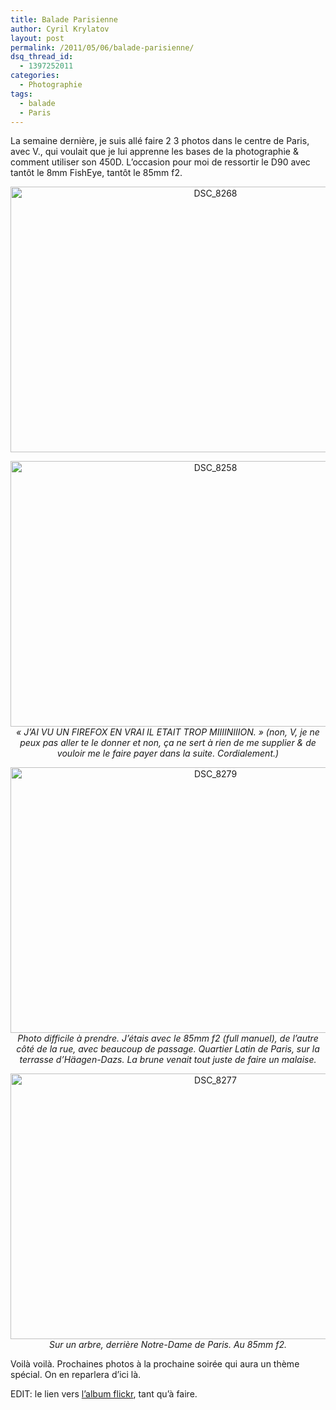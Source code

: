 ```yaml
---
title: Balade Parisienne
author: Cyril Krylatov
layout: post
permalink: /2011/05/06/balade-parisienne/
dsq_thread_id:
  - 1397252011
categories:
  - Photographie
tags:
  - balade
  - Paris
---
```

La semaine dernière, je suis allé faire 2 3 photos dans le centre de Paris, avec V., qui voulait que je lui apprenne les bases de la photographie & comment utiliser son 450D. L&rsquo;occasion pour moi de ressortir le D90 avec tantôt le 8mm FishEye, tantôt le 85mm f2.

<p style="text-align:center;">
  <a href="http://www.flickr.com/photos/dondapo/5693282097/" title="DSC_8268 de Cyril Krylatov, sur Flickr"><img src="http://farm6.static.flickr.com/5150/5693282097_d0ec411776_z.jpg" width="640" height="425" alt="DSC_8268" /></a>
</p>

<!--more-->

<p style="text-align:center;">
  <a href="http://www.flickr.com/photos/dondapo/5693847852/" title="DSC_8258 de Cyril Krylatov, sur Flickr"><img src="http://farm6.static.flickr.com/5263/5693847852_bb18807ee8_z.jpg" width="640" height="425" alt="DSC_8258" /></a><br /><em>&laquo;&nbsp;J&rsquo;AI VU UN FIREFOX EN VRAI IL ETAIT TROP MIIIINIIION.&nbsp;&raquo; (non, V, je ne peux pas aller te le donner et non, ça ne sert à rien de me supplier & de vouloir me le faire payer dans la suite. Cordialement.)</em>
</p>

<p style="text-align:center;">
  <a href="http://www.flickr.com/photos/dondapo/5693860982/" title="DSC_8279 de Cyril Krylatov, sur Flickr"><img src="http://farm6.static.flickr.com/5024/5693860982_7542b31801_z.jpg" width="640" height="425" alt="DSC_8279" /></a><br /><em>Photo difficile à prendre. J&rsquo;étais avec le 85mm f2 (full manuel), de l&rsquo;autre côté de la rue, avec beaucoup de passage. Quartier Latin de Paris, sur la terrasse d&rsquo;Häagen-Dazs. La brune venait tout juste de faire un malaise.</em>
</p>

<p style="text-align:center;">
  <a href="http://www.flickr.com/photos/dondapo/5693858610/" title="DSC_8277 de Cyril Krylatov, sur Flickr"><img src="http://farm6.static.flickr.com/5146/5693858610_a7b4fbe7c7_z.jpg" width="640" height="425" alt="DSC_8277" /></a><br /><em>Sur un arbre, derrière Notre-Dame de Paris. Au 85mm f2.</em>
</p>

Voilà voilà. Prochaines photos à la prochaine soirée qui aura un thème spécial. On en reparlera d&rsquo;ici là.

EDIT: le lien vers [l&rsquo;album flickr][1], tant qu&rsquo;à faire.

 [1]: http://www.flickr.com/photos/dondapo/sets/72157626536382661/